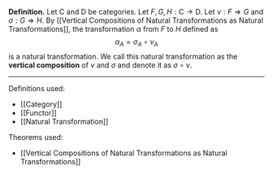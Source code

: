 **Definition.** Let $\mathsf{C}$ and $\mathsf{D}$ be categories. Let $F,G,H:\mathsf{C}\to \mathsf{D}$. Let $\nu:F\Rightarrow G$ and $\sigma:G\Rightarrow H$. By [[Vertical Compositions of Natural Transformations as Natural Transformations]], the transformation $\alpha$ from $F$ to $H$ defined as $$\alpha_{A}=\sigma_{A}\circ \nu_{A}$$is a natural transformation. We call this natural transformation as the **vertical composition** of $\nu$ and $\sigma$ and denote it as $\sigma\circ \nu$.
***
Definitions used:
- [[Category]]
- [[Functor]]
- [[Natural Transformation]]

Theorems used:
- [[Vertical Compositions of Natural Transformations as Natural Transformations]]